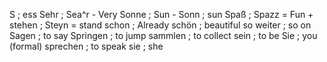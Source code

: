 S ; ess
Sehr ; Sea^r - Very
Sonne ; Sun -
Sonn ; sun
Spaß ; Spazz = Fun +
stehen ; Steyn = stand
schon ; Already
schön ; beautiful
so weiter ; so on
Sagen ; to say
Springen ; to jump
sammlen ; to collect
sein ; to be
Sie ; you (formal)
sprechen ; to speak
sie ; she